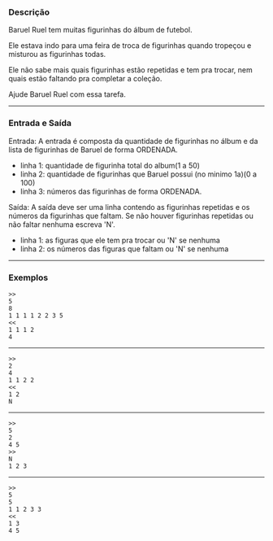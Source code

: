 ### Descrição

Baruel Ruel tem muitas figurinhas do álbum de futebol.

Ele estava indo para uma feira de troca de figurinhas quando tropeçou e misturou as figurinhas todas.

Ele não sabe mais quais figurinhas estão repetidas e tem pra trocar, nem quais estão faltando pra completar a coleção.

Ajude Baruel Ruel com essa tarefa.

---

### Entrada e Saída

Entrada:
A entrada é composta da quantidade de figurinhas no álbum e da lista de figurinhas de Baruel de forma ORDENADA.

- linha 1: quantidade de figurinha total do album(1 a 50)
- linha 2: quantidade de figurinhas que Baruel possui (no minimo 1a)(0 a 100)
- linha 3: números das figurinhas de forma ORDENADA.

Saída:
A saída deve ser uma linha contendo as figurinhas repetidas e os números da figurinhas que faltam. Se não houver figurinhas repetidas ou não faltar nenhuma escreva 'N'.

- linha 1: as figuras que ele tem pra trocar ou 'N' se nenhuma
- linha 2: os números das figuras que faltam ou 'N' se nenhuma

---

### Exemplos

	>>
	5
	8
	1 1 1 1 2 2 3 5
	<<
	1 1 1 2
	4

---

	>>
	2
	4
	1 1 2 2
	<<
	1 2
	N
---
	>>
	5
	2
	4 5
	>>
	N
	1 2 3
---
	>>
	5
	5
	1 1 2 3 3
	<<
	1 3
	4 5
